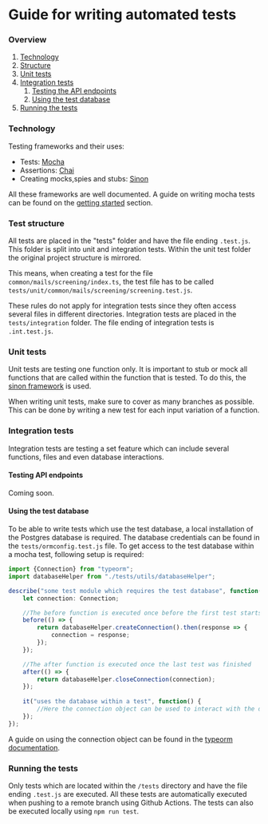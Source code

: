 # Guide for writing automated tests
### Overview
1. [Technology](#technology)
2. [Structure](#test-structure)
3. [Unit tests](#unit-tests)
4. [Integration tests](#integration-tests)
    1. [Testing the API endpoints](#testing-api-endpoints)
    2. [Using the test database](#using-the-test-database)
5. [Running the tests](#running-the-tests)

### Technology
Testing frameworks and their uses:
- Tests: [Mocha](https://mochajs.org/)
- Assertions: [Chai](https://www.chaijs.com/)
- Creating mocks,spies and stubs: [Sinon](https://sinonjs.org/)

All these frameworks are well documented.
A guide on writing mocha tests can be found on the [getting started](https://mochajs.org/#getting-started) section.

### Test structure
All tests are placed in the "tests" folder and have the file ending `.test.js`.
This folder is split into unit and integration tests.
Within the unit test folder the original project structure is mirrored.

This means, when creating a test for the file `common/mails/screening/index.ts`,
the test file has to be called `tests/unit/common/mails/screening/screening.test.js`.

These rules do not apply for integration tests since they often access several files in different directories.
Integration tests are placed in the `tests/integration` folder.
The file ending of integration tests is `.int.test.js`.

### Unit tests
Unit tests are testing one function only.
It is important to stub or mock all functions that are called within the function that is tested.
To do this, the [sinon framework](https://sinonjs.org/) is used.

When writing unit tests, make sure to cover as many branches as possible.
This can be done by writing a new test for each input variation of a function.

### Integration tests
Integration tests are testing a set feature which can include several functions, files and even database interactions.

#### Testing API endpoints
Coming soon.

#### Using the test database
To be able to write tests which use the test database, a local installation of the Postgres database is required.
The database credentials can be found in the `tests/ormconfig.test.js` file.
To get access to the test database within a mocha test, following setup is required:
```ts
import {Connection} from "typeorm";
import databaseHelper from "./tests/utils/databaseHelper";

describe("some test module which requires the test database", function() {
    let connection: Connection;

    //The before function is executed once before the first test starts
    before(() => {
        return databaseHelper.createConnection().then(response => {
            connection = response;
        });
    });

    //The after function is executed once the last test was finished
    after(() => {
        return databaseHelper.closeConnection(connection);
    });
    
    it("uses the database within a test", function() {
        //Here the connection object can be used to interact with the database.
    });
});
```

A guide on using the connection object can be found in the [typeorm documentation](https://typeorm.io/).

### Running the tests
Only tests which are located within the `/tests` directory and have the file ending `.test.js` are executed.
All these tests are automatically executed when pushing to a remote branch using Github Actions.
The tests can also be executed locally using `npm run test`.
